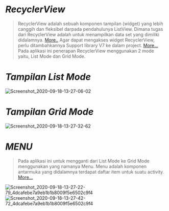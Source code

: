 # ***RecyclerView***
>RecyclerView adalah sebuah komponen tampilan (widget) yang lebih canggih dan fleksibel darpada pendahulunya ListView. Dimana tugas dari RecyclerView adalah untuk menampilkan data set yang dimiliki didalamnya. [More..](https://developer.android.com/guide/topics/ui/layout/recyclerview?hl=id#structure)
>Agar dapat mengakses widget RecyclerView, perlu ditambahkannya Support library V7 ke dalam project. [More...](https://developer.android.com/guide/topics/ui/layout/recyclerview?hl=id#add-support-library)
>Pada aplikasi ini penerapan RecyclerView menggunakan 2 mode yaitu, List Mode dan Grid Mode.

# ***Tampilan List Mode***
![Screenshot_2020-09-18-13-27-06-02](https://user-images.githubusercontent.com/60590053/93569268-80017080-f9bb-11ea-8ea6-6b544670a038.png)
# ***Tampilan Grid Mode***
![Screenshot_2020-09-18-13-27-32-62](https://user-images.githubusercontent.com/60590053/93569280-842d8e00-f9bb-11ea-9d60-97acc99ccc4a.png)
# ***MENU***
>Pada aplikasi ini untuk mengganti dari List Mode ke Grid Mode menggunakan yang namanya Menu.
>Menu adalah komponen antarmuka yang didalamnya terdapat daftar item untuk suatu activity. [More...](https://developer.android.com/guide/topics/ui/menus?hl=id)

![Screenshot_2020-09-18-13-27-22-79_4dcafebe7a9eb1b1b8009f5e6502c9f4](https://user-images.githubusercontent.com/60590053/93569286-85f75180-f9bb-11ea-8af9-b720b44d6c05.png)
![Screenshot_2020-09-18-13-27-42-72_4dcafebe7a9eb1b1b8009f5e6502c9f4](https://user-images.githubusercontent.com/60590053/93569294-87c11500-f9bb-11ea-9d67-446ae476f350.png)
